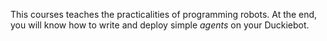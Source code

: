 

This courses teaches the practicalities of programming robots. At the end, you will
know how to write and deploy simple *agents* on your Duckiebot.


<div style='page-break-before: always'>
</div>

<!-- leave here for backwards compatibility reasons -->

<div style="display:none"><div id="toc" style="display: none"></div></div>

<!-- show a TOC of the book -->

<minitoc levels="2"/>
